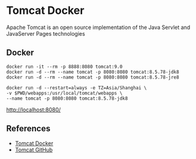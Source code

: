 # Tomcat Docker

Apache Tomcat is an open source implementation of the Java Servlet and JavaServer Pages technologies

## Docker
```
docker run -it --rm -p 8888:8080 tomcat:9.0
docker run -d --rm --name tomcat -p 8080:8080 tomcat:8.5.78-jdk8
docker run -d --rm --name tomcat -p 8080:8080 tomcat:8.5.78-jre8

docker run -d --restart=always -e TZ=Asia/Shanghai \
-v $PWD/webapps:/usr/local/tomcat/webapps \
--name tomcat -p 8080:8080 tomcat:8.5.78-jdk8
```
[http://localhost:8080/](http://localhost:8080/)

## References
- [Tomcat Docker](https://hub.docker.com/_/tomcat)
- [Tomcat GitHub](https://github.com/apache/tomcat)